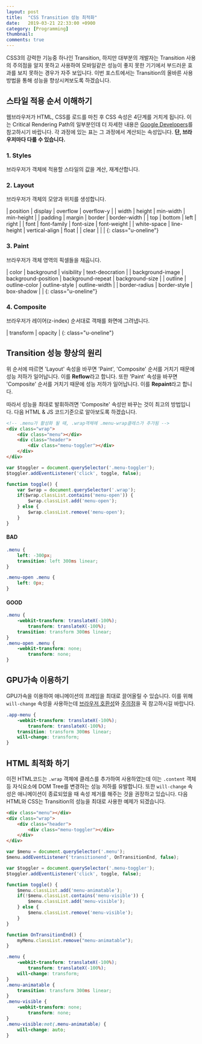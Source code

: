 ```yaml
---
layout: post
title:  "CSS Transition 성능 최적화"
date:   2019-03-21 22:33:00 +0900
category: [Programming]
thumbnail: 
comments: true
---
```

<span class="caps-en">C</span>SS3의 강력한 기능중 하나인 Transition, 
하지만 대부분의 개발자는 Transition 사용의 주의점을 알지 못하고 사용하여 모바일같은 성능이 좋지 못한 기기에서 부드러운 효과를 보지 못하는 경우가 자주 보입니다. 
이번 포스트에서는 Transition의 올바른 사용방법을 통해 성능을 향상시켜보도록 하겠습니다.<!--more-->
<br>

## 스타일 적용 순서 이해하기
웹브라우저가 HTML, CSS를 로드를 마친 후 CSS 속성은 4단계를 거치게 됩니다. 
이는 Critical Rendering Path의 일부분인데 더 자세한 내용은 [Google Developers][Google Guide]를 참고하시기 바랍니다. 
각 과정에 있는 표는 그 과정에서 계산되는 속성입니다. **단, 브라우저마다 다를 수 있습니다.**

### 1. Styles
브라우저가 객체에 적용할 스타일의 값을 계산, 재계산합니다.

### 2. Layout
브라우저가 객체의 모양과 위치를 생성합니다.

<div class="article-table">
| position | display | overflow | overflow-y |
| width | height | min-width | min-height |
| padding | margin | border | border-width |
| top | bottom | left | right |
| font | font-family | font-size | font-weight |
| white-space | line-height | vertical-align | float |
| clear | | |
{: class="u-oneline"}

</div>

### 3. Paint
브라우저가 객체 영역의 픽셀들을 채웁니다.

<div class="article-table">
| color | background | visibility | text-deocration |
| background-image | background-position | background-repeat | background-size |
| outline | outline-color | outline-style | outline-width |
| border-radius | border-style | box-shadow | |
{: class="u-oneline"}

</div>

### 4. Composite
브라우저가 레이어(z-index) 순서대로 객채를 화면에 그려냅니다.

<div class="article-table">
| transform | opacity |
{: class="u-oneline"}

</div>

## Transition 성능 향상의 원리
위 순서에 따르면 'Layout' 속성을 바꾸면 'Paint', 'Composite' 순서를 거치기 때문에 성능 저하가 일어납니다. 이를 **Reflow**라고 합니다.
또한 'Paint' 속성을 바꾸면 'Composite' 순서를 거치기 때문에 성능 저하가 일어납니다. 이를 **Repaint**라고 합니다.

따라서 성능을 최대로 발휘하려면 'Composite' 속성만 바꾸는 것이 최고의 방법입니다.
다음 HTML & JS 코드기준으로 알아보도록 하겠습니다.

``` html
<!-- .menu가 활성화 될 때, .wrap객체에 .menu-wrap클레스가 추가됨 -->
<div class="wrap">
	<div class="menu"></div>
	<div class="header">
		<div class="menu-toggler"></div>
	</div>
</div>
```
``` javascript
var $toggler = document.querySelector('.menu-toggler');
$toggler.addEventListener('click', toggle, false);

function toggle() {
	var $wrap = document.querySelector('.wrap');
	if($wrap.classList.contains('menu-open')) {
		$wrap.classList.add('menu-open');
	} else {
		$wrap.classList.remove('menu-open');
	}
}
```
#### BAD
``` css
.menu {
	left: -300px;
	transition: left 300ms linear;
}

.menu-open .menu {
	left: 0px;
}
```
#### GOOD
``` css
.menu {
	-webkit-transform: translateX(-100%);
		transform: translateX(-100%);
	transition: transform 300ms linear;
}
.menu-open .menu {
	-webkit-transform: none;
		transform: none;
}
```

## GPU가속 이용하기
GPU가속을 이용하여 애니메이션의 프레임을 최대로 끌어올릴 수 있습니다.
이를 위해 `will-change` 속성을 사용하는데 [브라우저 호환성][Will Change Support]와 [주의점][Will Change Knowledge]을 꼭 참고하시길 바랍니다.

``` css
.app-menu {
	-webkit-transform: translateX(-100%);
		transform: translateX(-100%);
	transition: transform 300ms linear;
	will-change: transform;
}
```

## HTML 최적화 하기
이전 HTML코드는 `.wrap` 객체에 클레스를 추가하여 사용하였는데 이는 `.content` 객체 등 자식요소에 DOM Tree를 변경하는 성능 저하를 유발합니다.
또한 `will-change` 속성은 애니메이션이 종료되었을 때 속성 제거를 해주는 것을 권장하고 있습니다.
다음 HTML와 CSS는 Transition의 성능을 최대로 사용한 예제가 되겠습니다.

``` html
<div class="menu"></div>
<div class="wrap">
	<div class="header">
		<div class="menu-toggler"></div>
	</div>
</div>
```
``` javascript
var $menu = document.querySelector('.menu');
$menu.addEventListener('transitionend', OnTransitionEnd, false);

var $toggler = document.querySelector('.menu-toggler');
$toggler.addEventListener('click', toggle, false);

function toggle() {
	$menu.classList.add('menu-animatable');
	if(!$menu.classList.contains('menu-visible')) {
		$menu.classList.add('menu-visible');
	} else {
		$menu.classList.remove('menu-visible');
	}
}

function OnTransitionEnd() {
	myMenu.classList.remove("menu-animatable");
}
```
``` css
.menu {
	-webkit-transform: translateX(-100%);
		transform: translateX(-100%);
	will-change: transform;
}
.menu-animatable {
	transition: transform 300ms linear;
}
.menu-visible {
	-webkit-transform: none;
		transform: none;
}
.menu-visible:not(.menu-animatable) {
	will-change: auto;
}
```

[Google Guide]: https://developers.google.com/web/fundamentals/performance/critical-rendering-path/?hl=ko
[Will Change Support]: https://caniuse.com/#search=will-change
[Will Change Knowledge]: https://dev.opera.com/articles/ko/css-will-change-property/